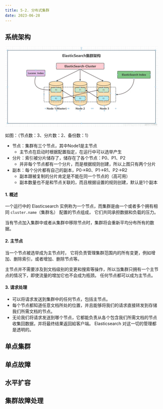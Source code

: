 ```yaml
---
title: 5-2. 分布式集群
date: 2023-06-28
---
```


## 系统架构
![5-2-1](/img/sql/es/5-2-1.jpg)

如图：（节点数：3、分片数：2、备份数：1）
- 节点：集群有三个节点，其中Node1是主节点  
    - 主节点在启动时根据配置指定，在运行中可以选举产生
- 分片：索引被分片储存了，储存在了各个节点：P0、P1、P2
    - 并非每个节点都有一个分片，而是根据规则创建，所以上图只有两个分片
- 副本：每个分片都有自己的副本，P0->R0、P1->R1、P2->R2
    - 副本跟被复制的分片肯定是不能在同一个节点的（高可用）
    - 副本数量也不是和节点关联的，而且根据设置的规则创建，默认是1个副本


#### 1. 概述
一个运行中的 Elasticsearch 实例称为一个节点，而集群是由一个或者多个拥有相同
`cluster.name`（集群名） 配置的节点组成， 它们共同承担数据和负载的压力。

当有节点加入集群中或者从集群中移除节点时，集群将会重新平均分布所有的数据。

#### 2. 主节点
当一个节点被选举成为主节点时， 它将负责管理集群范围内的所有变更，例如增加、删除索引，或者增加、删除节点等。 

主节点并不需要涉及到文档级别的变更和搜索等操作，所以当集群只拥有一个主节点的情况下，即使流量的增加它也不会成为瓶颈。 任何节点都可以成为主节点。

#### 3. 请求处理
- 可以将请求发送到集群中的任何节点，包括主节点。
- 每个节点都知道任意文档所处的位置，并且能够将我们的请求直接转发到存储我们所需文档的节点。 
- 无论我们将请求发送到哪个节点，它都能负责从各个包含我们所需文档的节点收集回数据，并将最终结果返回給客户端。 Elasticsearch 对这一切的管理都是透明的。

## 单点集群


## 单点故障


## 水平扩容

## 集群故障处理

## 